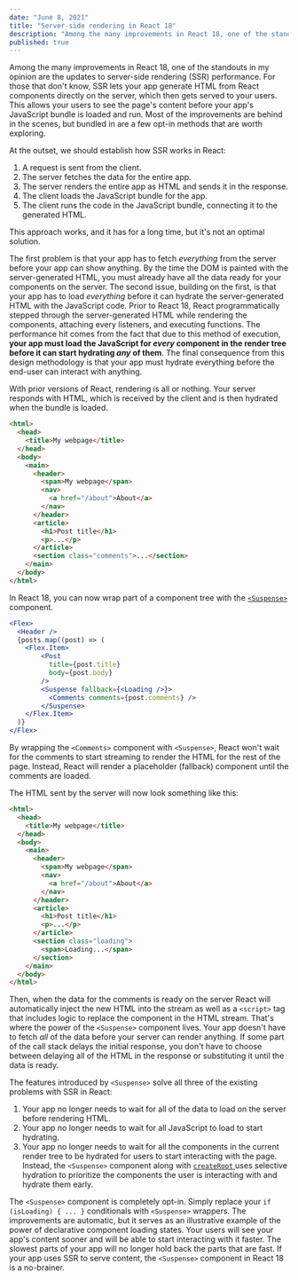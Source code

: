 ```yaml
---
date: "June 8, 2021"
title: "Server-side rendering in React 18"
description: "Among the many improvements in React 18, one of the standouts in my opinion are the updates to server-side rendering (SSR) performance. For those that don't know, SSR lets your app generate HTML from React components directly on the server, which then gets served to your users. This allows your users to see the page's content before your app's JavaScript bundle is loaded and run. Most of the improvements are behind in the scenes, but bundled in are a few opt-in methods that are worth exploring."
published: true
---
```


Among the many improvements in React 18, one of the standouts in my opinion are the updates to server-side rendering (SSR) performance. For those that don't know, SSR lets your app generate HTML from React components directly on the server, which then gets served to your users. This allows your users to see the page's content before your app's JavaScript bundle is loaded and run. Most of the improvements are behind in the scenes, but bundled in are a few opt-in methods that are worth exploring.

At the outset, we should establish how SSR works in React:

1. A request is sent from the client.
2. The server fetches the data for the entire app.
3. The server renders the entire app as HTML and sends it in the response.
4. The client loads the JavaScript bundle for the app.
5. The client runs the code in the JavaScript bundle, connecting it to the generated HTML.

This approach works, and it has for a long time, but it's not an optimal solution.

The first problem is that your app has to fetch _everything_ from the server before your app can show anything. By the time the DOM is painted with the server-generated HTML, you must already have all the data ready for your components on the server. The second issue, building on the first, is that your app has to load _everything_ before it can hydrate the server-generated HTML with the JavaScript code. Prior to React 18, React programmatically stepped through the server-generated HTML while rendering the components, attaching every listeners, and executing functions. The performance hit comes from the fact that due to this method of execution, **your app must load the JavaScript for _every_ component in the render tree before it can start hydrating _any_ of them**. The final consequence from this design methodology is that your app must hydrate everything before the end-user can interact with anything.

With prior versions of React, rendering is all or nothing. Your server responds with HTML, which is received by the client and is then hydrated when the bundle is loaded.

```html
<html>
  <head>
    <title>My webpage</title>
  </head>
  <body>
    <main>
      <header>
        <span>My webpage</span>
        <nav>
          <a href="/about">About</a>
        </nav>
      </header>
      <article>
        <h1>Post title</h1>
        <p>...</p>
      </article>
      <section class="comments">...</section>
    </main>
  </body>
</html>
```

In React 18, you can now wrap part of a component tree with the [`<Suspense>`](https://github.com/reactwg/react-18/discussions/37) component.

```jsx
<Flex>
  <Header />
  {posts.map((post) => (
	<Flex.Item>
		<Post
		  title={post.title}
		  body={post.body}
		/>
		<Suspense fallback={<Loading />}>
		  <Comments comments={post.comments} />
		</Suspense>
	</Flex.Item>
  )}
</Flex>
```

By wrapping the `<Comments>` component with `<Suspense>`, React won't wait for the comments to start streaming to render the HTML for the rest of the page. Instead, React will render a placeholder (fallback) component until the comments are loaded.

The HTML sent by the server will now look something like this:

```html
<html>
  <head>
    <title>My webpage</title>
  </head>
  <body>
    <main>
      <header>
        <span>My webpage</span>
        <nav>
          <a href="/about">About</a>
        </nav>
      </header>
      <article>
        <h1>Post title</h1>
        <p>...</p>
      </article>
      <section class="loading">
        <span>Loading...</span>
      </section>
    </main>
  </body>
</html>
```

Then, when the data for the comments is ready on the server React will automatically inject the new HTML into the stream as well as a `<script>` tag that includes logic to replace the component in the HTML stream. That's where the power of the `<Suspense>` component lives. Your app doesn't have to fetch _all_ of the data before your server can render anything. If some part of the call stack delays the initial response, you don't have to choose between delaying all of the HTML in the response or substituting it until the data is ready.

The features introduced by `<Suspense>` solve all three of the existing problems with SSR in React:

1. Your app no longer needs to wait for all of the data to load on the server before rendering HTML.
2. Your app no longer needs to wait for all JavaScript to load to start hydrating.
3. Your app no longer needs to wait for all the components in the current render tree to be hydrated for users to start interacting with the page. Instead, the `<Suspense>` component along with [ `createRoot` ](https://github.com/reactwg/react-18/discussions/5) uses selective hydration to prioritize the components the user is interacting with and hydrate them early.

The `<Suspense>` component is completely opt-in. Simply replace your `if (isLoading) { ... }` conditionals with `<Suspense>` wrappers. The improvements are automatic, but it serves as an illustrative example of the power of declarative component loading states. Your users will see your app's content sooner and will be able to start interacting with it faster. The slowest parts of your app will no longer hold back the parts that are fast. If your app uses SSR to serve content, the `<Suspense>` component in React 18 is a no-brainer.
